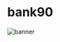 # bank90

![banner](https://github.com/Miqcampos/bank90/assets/145502751/2ca16191-9694-4436-9405-1c89e4faeb48)
